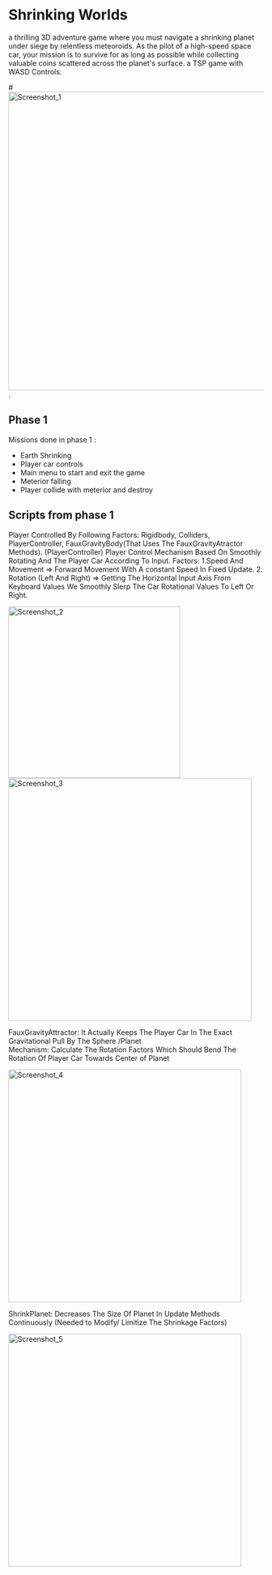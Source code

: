 # Shrinking Worlds
 a thrilling 3D adventure game where you must navigate a shrinking planet under siege by relentless meteoroids. As the pilot of a high-speed space car, your mission is to survive for as long as possible while collecting valuable coins scattered across the planet's surface. a TSP game with WASD Controls.
 
 #<img width="590" alt="Screenshot_1" src="https://github.com/emadar22/ShrinkingWorldsUnity/assets/82322531/e8dc0472-3df2-4fd7-b7c3-c7761f52cf82">.

## Phase 1
Missions done in phase 1 :
- Earth Shrinking
- Player car controls
- Main menu to start and exit the game
- Meterior falling
- Player collide with meterior and destroy
## Scripts from phase 1

Player Controlled By Following Factors: Rigidbody, Colliders, PlayerController, FauxGravityBody(That Uses The FauxGravityAtractor Methods).
 (PlayerController)  Player Control Mechanism Based On Smoothly Rotating And  The Player Car    According To Input.
Factors: 
  1.Speed And Movement =>   Forward Movement With A constant Speed In Fixed   Update.
2. Rotation (Left And Right) => Getting The Horizontal Input Axis From Keyboard Values We Smoothly Slerp The Car Rotational Values To Left Or Right.

<img width="339" alt="Screenshot_2" src="https://github.com/emadar22/ShrinkingWorldsUnity/assets/82322531/d1ee2569-2aae-4f16-a674-f656eb01d924">

<img width="480" alt="Screenshot_3" src="https://github.com/emadar22/ShrinkingWorldsUnity/assets/82322531/2924582b-36b9-4bfa-86b1-712f1c8f6e0d">

FauxGravityAttractor:
  It Actually Keeps The Player Car In The  Exact Gravitational Pull By The Sphere /Planet  
Mechanism: Calculate The Rotation Factors Which Should Bend The Rotation Of Player Car Towards Center of Planet 

<img width="460" alt="Screenshot_4" src="https://github.com/emadar22/ShrinkingWorldsUnity/assets/82322531/ae2de4ca-19c5-45af-bb47-7da4be5c85ec">

ShrinkPlanet: Decreases The Size Of Planet  In Update Methods Continuously (Needed to Modify/ Limitize The Shrinkage Factors)

<img width="460" alt="Screenshot_5" src="https://github.com/emadar22/ShrinkingWorldsUnity/assets/82322531/ab00240c-6099-4a40-af9d-aaab05538708">

